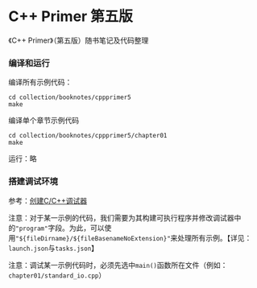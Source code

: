 # C++ Primer 第五版

《C++ Primer》（第五版）随书笔记及代码整理

### 编译和运行
编译所有示例代码：
```shell
cd collection/booknotes/cppprimer5
make
```

编译单个章节示例代码
```shell
cd collection/booknotes/cppprimer5/chapter01
make
```

运行：略

### 搭建调试环境
参考：[创建C/C++调试器](../../behavior/README.md#搭建调试环境)

注意：对于某一示例的代码，我们需要为其构建可执行程序并修改调试器中的`"program"`字段。为此，可以使用`"${fileDirname}/${fileBasenameNoExtension}"`来处理所有示例。【详见：`launch.json`与`tasks.json`】

注意：调试某一示例代码时，必须先选中`main()`函数所在文件（例如：`chapter01/standard_io.cpp`）